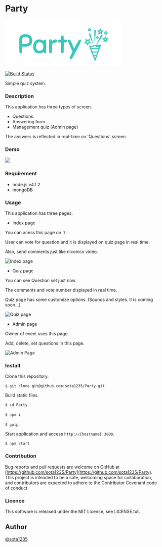 Party
====

![Party logo](img/logo.png)

[![Build Status](https://travis-ci.org/sota1235/Party.svg)](https://travis-ci.org/sota1235/Party)

Simple quiz system.

### Description

This application has three types of screen.

- Questions
- Answering form
- Management quiz (Admin page)

The answers is reflected in real-time on 'Questions' screen.

### Demo

![](https://i.gyazo.com/72c5b6b03b604350759a227247afc75f.gif)

### Requirement

- node.js v4.1.2
- mongoDB

### Usage

This application has three pages.

- Index page

You can acess this page on '/'.

User can vote for question and it is displayed on quiz page in real time.

Also, send comments just like niconico video.

![Index page](https://i.gyazo.com/1739ea278540d0d7884a6e69b6649dbe.gif)

- Quiz page

You can see Question set just now.

The comments and vote number displayed in real time.

Quiz page has some customize options. (Sounds and styles. It is coming soon...)

![Quiz page](https://i.gyazo.com/2e0c6f3ea2ee199d3e53fa42698e04a5.gif)

- Admin page

Owner of event uses this page.

Add, delete, set questions in this page.

![Admin Page](https://i.gyazo.com/d0440fdcda0d7cef9c659cae554a6a8c.gif)

### Install

Clone this repository.

```shell
$ git clone git@github.com:sota1235/Party.git
```

Build static files.

```shell
$ cd Party

$ npm i

$ gulp
```

Start application and access `http://{hostname}:3000`.

```shell
$ npm start
```

### Contribution

Bug reports and pull requests are welcome on GitHub at [https://github.com/sota1235/Party](https://github.com/sota1235/Party). This project is intended to be a safe, welcoming space for collaboration, and contributors are expected to adhere to the Contributor Covenant code of conduct.

### Licence

This software is released under the MIT License, see LICENSE.txt.

## Author

[@sota1235](https://github.com/sota1235)
